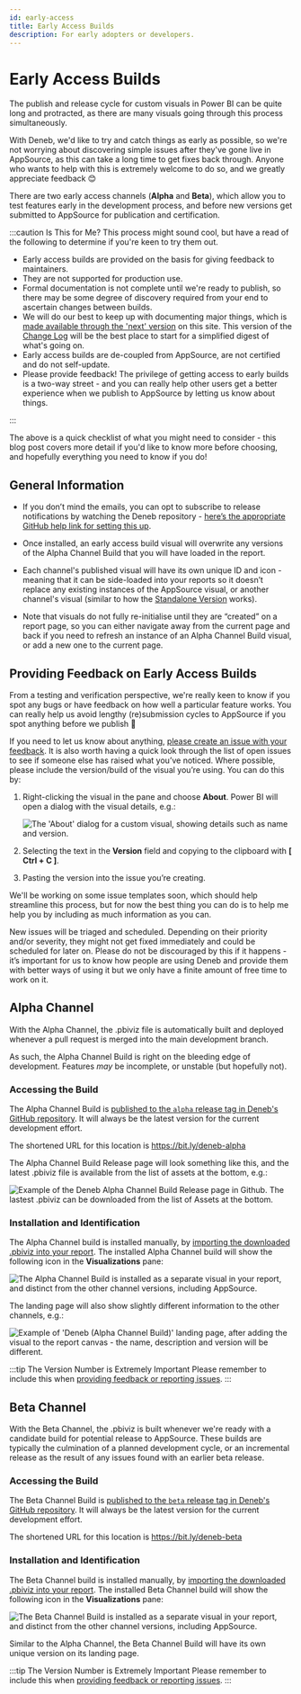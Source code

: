 ```yaml
---
id: early-access
title: Early Access Builds
description: For early adopters or developers.
---
```


# Early Access Builds

The publish and release cycle for custom visuals in Power BI can be quite long and protracted, as there are many visuals going through this process simultaneously.

With Deneb, we'd like to try and catch things as early as possible, so we're not worrying about discovering simple issues after they've gone live in AppSource, as this can take a long time to get fixes back through. Anyone who wants to help with this is extremely welcome to do so, and we greatly appreciate feedback 😊

There are two early access channels (**Alpha** and **Beta**), which allow you to test features early in the development process, and before new versions get submitted to AppSource for publication and certification.

:::caution Is This for Me?
This process might sound cool, but have a read of the following to determine if you're keen to try them out.

- Early access builds are provided on the basis for giving feedback to maintainers.
- They are not supported for production use.
- Formal documentation is not complete until we're ready to publish, so there may be some degree of discovery required from your end to ascertain changes between builds.
- We will do our best to keep up with documenting major things, which is [made available through the 'next' version](/next) on this site. This version of the [Change Log](/next/changelog) will be the best place to start for a simplified digest of what's going on.
- Early access builds are de-coupled from AppSource, are not certified and do not self-update.
- Please provide feedback! The privilege of getting access to early builds is a two-way street - and you can really help other users get a better experience when we publish to AppSource by letting us know about things.

:::

The above is a quick checklist of what you might need to consider - this blog post covers more detail if you'd like to know more before choosing, and hopefully everything you need to know if you do!

## General Information

- If you don’t mind the emails, you can opt to subscribe to release notifications by watching the Deneb repository - [here’s the appropriate GitHub help link for setting this up](https://docs.github.com/en/account-and-profile/managing-subscriptions-and-notifications-on-github/setting-up-notifications/about-notifications).

- Once installed, an early access build visual will overwrite any versions of the Alpha Channel Build that you will have loaded in the report.

- Each channel's published visual will have its own unique ID and icon - meaning that it can be side-loaded into your reports so it doesn’t replace any existing instances of the AppSource visual, or another channel's visual (similar to how the [Standalone Version](../getting-started#standalone-version) works).

- Note that visuals do not fully re-initialise until they are “created” on a report page, so you can either navigate away from the current page and back if you need to refresh an instance of an Alpha Channel Build visual, or add a new one to the current page.

## Providing Feedback on Early Access Builds

From a testing and verification perspective, we're really keen to know if you spot any bugs or have feedback on how well a particular feature works. You can really help us avoid lengthy (re)submission cycles to AppSource if you spot anything before we publish 🙂

If you need to let us know about anything, [please create an issue with your feedback](https://github.com/deneb-viz/deneb/issues). It is also worth having a quick look through the list of open issues to see if someone else has raised what you’ve noticed. Where possible, please include the version/build of the visual you’re using. You can do this by:

1.  Right-clicking the visual in the pane and choose **About**. Power BI will open a dialog with the visual details, e.g.:

    ![The 'About' dialog for a custom visual, showing details such as name and version.](/img/early-access/deneb-early-access-about-dialog.png "The 'About' dialog for a custom visual, showing details such as name and version.")

2.  Selecting the text in the **Version** field and copying to the clipboard with **[ Ctrl + C ]**.

3.  Pasting the version into the issue you’re creating.

We'll be working on some issue templates soon, which should help streamline this process, but for now the best thing you can do is to help me help you by including as much information as you can.

New issues will be triaged and scheduled. Depending on their priority and/or severity, they might not get fixed immediately and could be scheduled for later on. Please do not be discouraged by this if it happens - it’s important for us to know how people are using Deneb and provide them with better ways of using it but we only have a finite amount of free time to work on it.

## Alpha Channel

With the Alpha Channel, the .pbiviz file is automatically built and deployed whenever a pull request is merged into the main development branch.

As such, the Alpha Channel Build is right on the bleeding edge of development. Features _may_ be incomplete, or unstable (but hopefully not).

### Accessing the Build

The Alpha Channel Build is [published to the `alpha` release tag in Deneb's GitHub repository](https://github.com/deneb-viz/deneb/tree/alpha). It will always be the latest version for the current development effort.

The shortened URL for this location is https://bit.ly/deneb-alpha

The Alpha Channel Build Release page will look something like this, and the latest .pbiviz file is available from the list of assets at the bottom, e.g.:

![Example of the Deneb Alpha Channel Build Release page in Github. The lastest .pbiviz can be downloaded from the list of Assets at the bottom.](/img/early-access/alpha-release-page-example.png "Example of the Deneb Alpha Channel Build Release page in Github. The lastest .pbiviz can be downloaded from the list of Assets at the bottom.")

### Installation and Identification

The Alpha Channel build is installed manually, by [importing the downloaded .pbiviz into your report](https://docs.microsoft.com/en-us/power-bi/developer/visuals/power-bi-custom-visuals?WT.mc_id=DP-MVP-5003712#custom-visual-files). The installed Alpha Channel build will show the following icon in the **Visualizations** pane:

![The Alpha Channel Build is installed as a separate visual in your report, and distinct from the other channel versions, including AppSource.](/img/early-access/deneb-alpha-channel-icon.png "The Alpha Channel Build is installed as a separate visual in your report, and distinct from the other channel versions, including AppSource.")

The landing page will also show slightly different information to the other channels, e.g.:

![Example of 'Deneb (Alpha Channel Build)' landing page, after adding the visual to the report canvas - the name, description and version will be different.](/img/early-access/deneb-alpha-channel-landing.png "Example of 'Deneb (Alpha Channel Build)' landing page, after adding the visual to the report canvas - the name, description and version will be different.")

:::tip The Version Number is Extremely Important
Please remember to include this when [providing feedback or reporting issues](#providing-feedback-on-early-access-builds).
:::

## Beta Channel

With the Beta Channel, the .pbiviz is built whenever we're ready with a candidate build for potential release to AppSource. These builds are typically the culmination of a planned development cycle, or an incremental release as the result of any issues found with an earlier beta release.

### Accessing the Build

The Beta Channel Build is [published to the `beta` release tag in Deneb's GitHub repository](https://github.com/deneb-viz/deneb/tree/beta). It will always be the latest version for the current development effort.

The shortened URL for this location is https://bit.ly/deneb-beta

### Installation and Identification

The Beta Channel build is installed manually, by [importing the downloaded .pbiviz into your report](https://docs.microsoft.com/en-us/power-bi/developer/visuals/power-bi-custom-visuals?WT.mc_id=DP-MVP-5003712#custom-visual-files). The installed Beta Channel build will show the following icon in the **Visualizations** pane:

![The Beta Channel Build is installed as a separate visual in your report, and distinct from the other channel versions, including AppSource.](/img/early-access/deneb-beta-channel-icon.png "The Beta Channel Build is installed as a separate visual in your report, and distinct from the other channel versions, including AppSource.")

Similar to the Alpha Channel, the Beta Channel Build will have its own unique version on its landing page.

:::tip The Version Number is Extremely Important
Please remember to include this when [providing feedback or reporting issues](#providing-feedback-on-early-access-builds).
:::
